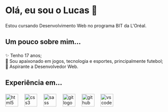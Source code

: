 <h1 align="left">Olá, eu sou o Lucas 👋</h1>

###

<p align="left">Estou cursando Desenvolvimento Web no programa BIT da L'Oréal.</p>

###

<h2 align="left">Um pouco sobre mim...</h2>

###

<p align="left">✨ Tenho 17 anos;<br>🤩 Sou apaixonado em jogos, tecnologia e esportes, principalmente futebol;<br>💪 Aspirante a Desenvolvedor Web.</p>

###

<h2 align="left">Experiência em...</h2>

###

<div align="left">
  <img src="https://cdn.jsdelivr.net/gh/devicons/devicon/icons/html5/html5-original.svg" height="40" alt="html5 logo"  />
  <img width="12" />
  <img src="https://cdn.jsdelivr.net/gh/devicons/devicon/icons/css3/css3-original.svg" height="40" alt="css3 logo"  />
  <img width="12" />
  <img src="https://cdn.jsdelivr.net/gh/devicons/devicon/icons/sass/sass-original.svg" height="40" alt="sass logo"  />
  <img width="12" />
  <img src="https://cdn.jsdelivr.net/gh/devicons/devicon/icons/git/git-original.svg" height="40" alt="git logo"  />
  <img width="12" />
  <img src="https://cdn.jsdelivr.net/gh/devicons/devicon/icons/github/github-original.svg" height="40" alt="github logo"  />
  <img width="12" />
  <img src="https://cdn.jsdelivr.net/gh/devicons/devicon/icons/vscode/vscode-original.svg" height="40" alt="vscode logo"  />
</div>

###
